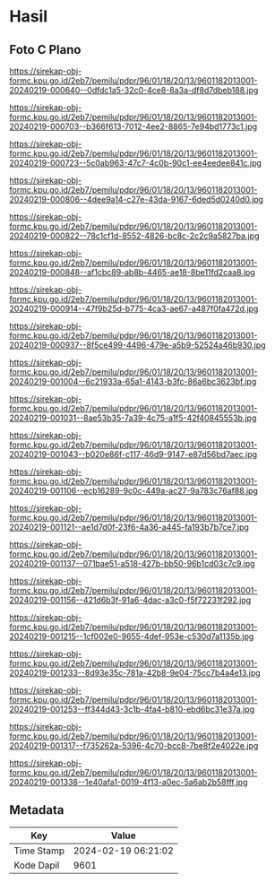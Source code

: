 # Hasil

## Foto C Plano

https://sirekap-obj-formc.kpu.go.id/2eb7/pemilu/pdpr/96/01/18/20/13/9601182013001-20240219-000640--0dfdc1a5-32c0-4ce8-8a3a-df8d7dbeb188.jpg

https://sirekap-obj-formc.kpu.go.id/2eb7/pemilu/pdpr/96/01/18/20/13/9601182013001-20240219-000703--b366f613-7012-4ee2-8865-7e94bd1773c1.jpg

https://sirekap-obj-formc.kpu.go.id/2eb7/pemilu/pdpr/96/01/18/20/13/9601182013001-20240219-000723--5c0ab963-47c7-4c0b-90c1-ee4eedee841c.jpg

https://sirekap-obj-formc.kpu.go.id/2eb7/pemilu/pdpr/96/01/18/20/13/9601182013001-20240219-000806--4dee9a14-c27e-43da-9167-6ded5d0240d0.jpg

https://sirekap-obj-formc.kpu.go.id/2eb7/pemilu/pdpr/96/01/18/20/13/9601182013001-20240219-000822--78c1cf1d-8552-4826-bc8c-2c2c9a5827ba.jpg

https://sirekap-obj-formc.kpu.go.id/2eb7/pemilu/pdpr/96/01/18/20/13/9601182013001-20240219-000848--af1cbc89-ab8b-4465-ae18-8be11fd2caa8.jpg

https://sirekap-obj-formc.kpu.go.id/2eb7/pemilu/pdpr/96/01/18/20/13/9601182013001-20240219-000914--47f9b25d-b775-4ca3-ae67-a487f0fa472d.jpg

https://sirekap-obj-formc.kpu.go.id/2eb7/pemilu/pdpr/96/01/18/20/13/9601182013001-20240219-000937--8f5ce499-4496-479e-a5b9-52524a46b930.jpg

https://sirekap-obj-formc.kpu.go.id/2eb7/pemilu/pdpr/96/01/18/20/13/9601182013001-20240219-001004--6c21933a-65a1-4143-b3fc-86a6bc3623bf.jpg

https://sirekap-obj-formc.kpu.go.id/2eb7/pemilu/pdpr/96/01/18/20/13/9601182013001-20240219-001031--8ae53b35-7a39-4c75-a1f5-42f40845553b.jpg

https://sirekap-obj-formc.kpu.go.id/2eb7/pemilu/pdpr/96/01/18/20/13/9601182013001-20240219-001043--b020e86f-c117-46d9-9147-e87d56bd7aec.jpg

https://sirekap-obj-formc.kpu.go.id/2eb7/pemilu/pdpr/96/01/18/20/13/9601182013001-20240219-001106--ecb16289-9c0c-449a-ac27-9a783c76af88.jpg

https://sirekap-obj-formc.kpu.go.id/2eb7/pemilu/pdpr/96/01/18/20/13/9601182013001-20240219-001121--ae1d7d0f-23f6-4a36-a445-fa193b7b7ce7.jpg

https://sirekap-obj-formc.kpu.go.id/2eb7/pemilu/pdpr/96/01/18/20/13/9601182013001-20240219-001137--071bae51-a518-427b-bb50-96b1cd03c7c9.jpg

https://sirekap-obj-formc.kpu.go.id/2eb7/pemilu/pdpr/96/01/18/20/13/9601182013001-20240219-001156--421d6b3f-91a6-4dac-a3c0-f5f72231f292.jpg

https://sirekap-obj-formc.kpu.go.id/2eb7/pemilu/pdpr/96/01/18/20/13/9601182013001-20240219-001215--1cf002e0-9655-4def-953e-c530d7a1135b.jpg

https://sirekap-obj-formc.kpu.go.id/2eb7/pemilu/pdpr/96/01/18/20/13/9601182013001-20240219-001233--8d93e35c-781a-42b8-9e04-75cc7b4a4e13.jpg

https://sirekap-obj-formc.kpu.go.id/2eb7/pemilu/pdpr/96/01/18/20/13/9601182013001-20240219-001253--ff344d43-3c1b-4fa4-b810-ebd6bc31e37a.jpg

https://sirekap-obj-formc.kpu.go.id/2eb7/pemilu/pdpr/96/01/18/20/13/9601182013001-20240219-001317--f735262a-5396-4c70-bcc8-7be8f2e4022e.jpg

https://sirekap-obj-formc.kpu.go.id/2eb7/pemilu/pdpr/96/01/18/20/13/9601182013001-20240219-001338--1e40afa1-0019-4f13-a0ec-5a6ab2b58fff.jpg


## Metadata

| Key        | Value               |
| ---------- | ------------------- |
| Time Stamp | 2024-02-19 06:21:02 |
| Kode Dapil | 9601                |



